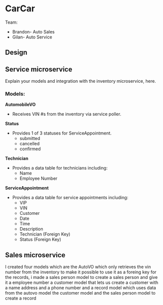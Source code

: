 # CarCar

Team:

- Brandon- Auto Sales
- Gilan- Auto Service

## Design

## Service microservice

Explain your models and integration with the inventory
microservice, here.

### Models:

**AutomobileVO**

- Receives VIN #s from the inventory via service poller.

**Status**

- Provides 1 of 3 statuses for ServiceAppointment.
  - submitted
  - cancelled
  - confirmed

**Technician**

- Provides a data table for technicians including:
  - Name
  - Employee Number

**ServiceAppointment**

- Provides a data table for service appointments including:
  - VIP
  - VIN
  - Customer
  - Date
  - Time
  - Description
  - Technician (Foreign Key)
  - Status (Foreign Key)

## Sales microservice

I created four models which are the AutoVO which only retrieves the vin number from the inventory to make it possible to use it as a foreing key for the records, i made a sales person model to create a sales person and give it a employee number a customer model that lets us create a customer with a name address and a phone number and a record model which uses data from the autovo model the customer model and the sales person model to create a record
